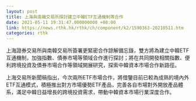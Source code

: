 ```yaml
---
layout: post
title: 上海與南韓交易所探討建立中韓ETF互通機制等合作
date: 2021-05-11 19:31:47.000000000 +08:00
link: https://news.rthk.hk/rthk/ch/component/k2/1590363-20210511.htm
categories: rthk
---
```


上海證券交易所與南韓交易所簽署更緊密合作諒解備忘錄，雙方將為建立中韓ETF互通機制，加強指數、債券市場等領域合作進行探討；將在共同開發相關指數、便利跨境投資及債券市場合作等領域開展研究，探索中韓資本市場合作新路徑。

上海交易所新聞稿指出，今次兩所ETF市場合作，將借鑒目前已較為成熟的境內外ETF互通模式，積極推出對方市場優勢ETF產品，完善各自市場對外開放產品體系，滿足中韓日益增長的跨境投資需求，帶動中韓資本市場行業深度合作。
